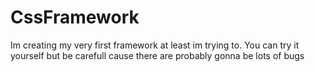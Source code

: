 # CssFramework
Im creating my very first framework at least im trying to. You can try it yourself but be carefull cause there are probably gonna be lots of bugs
